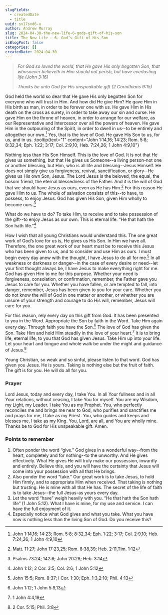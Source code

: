 ```yaml
---
slugFields:
  - createdDate
  - title
uuid: sv17svd6-u
author: Andrew Murray
slug: 2024-04-30-the-new-life-6-gods-gift-of-his-son
title: The New Life – 6. God’s Gift of His Son
isBlogPost: false
categories: []
createdDate: 2024-04-30
---
```

> *For God so loved the world, that He gave His only begotten Son, that whosoever believeth in Him should not perish, but have everlasting life (John 3:16)*
>
> *Thanks be unto God for His unspeakable gift (2 Corinthians 9:15)*

God held the world so dear that He gave His only begotten Son for everyone who will trust in Him. And how did He give Him? He gave Him in His birth as man, in order to be forever one with us. He gave Him in His death on the cross as surety, in order to take away our sin and curse. He gave Him on the throne of heaven, in order to arrange for our welfare, as our Representative and Intercessor over all the powers of heaven. He gave Him in the outpouring of the Spirit, in order to dwell in us--to be entirely and altogether our own.[^1] Yes, that is the love of God. He gave His Son to us, for us, and in us. :tooltip{text="1" content="John 1:14,16; 14:23; Rom. 5:8; 8:32,34; Eph. 1:22; 3:17; Col. 2:9,10; Heb. 7:24,26; 1 John 4:9,10"}

Nothing less than His Son Himself. This is the love of God. It is not that He gives us something, but that He gives us Someone--a living person-not one or another blessing, but Him, who is all life and blessing--Jesus Himself. He does not simply give us forgiveness, revival, sanctification, or glory--He gives us His own Son, Jesus. The Lord Jesus is the beloved, the equal, the bosom friend, the eternal blessedness of the Father. And it is the will of God that we should have Jesus as ours, even as He has Him.[^2] For this reason He gave Him to us. The whole of salvation consists of this--to have, to possess, to enjoy Jesus. God has given His Son, given Him wholly to become ours.[^3]

What do we have to do? To take Him, to receive and to take possession of the gift--to enjoy Jesus as our own. This is eternal life. “He that hath the Son hath life.”[^4]

How I wish that all young Christians would understand this. The one great work of God’s love for us is, He gives us His Son. In Him we have all. Therefore, the one great work of our heart must be to receive this Jesus who has been given to us, and to consider and use Him as ours. I must begin every day anew with the thought, l have Jesus to do all for me.[^5] In all weakness or darkness or danger--in the case of every desire or need--let your first thought always be, I have Jesus to make everything right for me. God has given Him to me for this purpose. Whether your need is forgiveness, consolation, or confirmation, remember, the Father gave you Jesus to care for you. Whether you have fallen, or are tempted to fall, into danger, remember, Jesus has been given to you for your care. Whether you do not know the will of God in one matter or another, or whether you are unsure of your strength and courage to do His will, remember, Jesus will care for you.

For this reason, rely every day on this gift from God. It has been presented to you in the Word. Appropriate the Son by faith in the Word. Take Him again every day. Through faith you have the Son.[^6] The love of God has given the Son. Take Him and hold Him steadily in the love of your heart.[^7] It is to bring life, eternal life, to you that God has given Jesus. Take Him up into your life. Let your heart and tongue and whole walk be under the might and guidance of Jesus.[^8]

Young Christian, so weak and so sinful, please listen to that word. God has given you Jesus. He is yours. Taking is nothing else but the fruit of faith. The gift is for you. He will do all for you.

### Prayer

Lord Jesus, today and every day, I take You. In all Your fullness and in all Your relations, without ceasing, I take You for myself. You are my Wisdom, my Light, my Leader. I take You as my Prophet. You, who perfectly reconciles me and brings me near to God, who purifies and sanctifies me and prays for me, I take as my Priest. You, who guides and keeps and blesses me, I take as my King. You, Lord, are all, and You are wholly mine. Thanks be to God for His unspeakable gift. Amen.

### Points to remember

1. Often ponder the word “give.” God gives in a wonderful way--from the heart, completely and for nothing--to the unworthy. And He gives effectively. What He gives He will truly make our possession, inwardly and entirely. Believe this, and you will have the certainty that Jesus will come into your possession with all that He brings.
2. Also ponder the word “take.” Our great work is to take Jesus, to hold Him firmly, and to appropriate Him when received. That taking is nothing but trusting. He is mine with all that He has. The secret of the life of faith is to take Jesus--the full Jesus-as yours every day.
3. Let the word “have” weigh heavily with you. “He that hath the Son hath life” (1 John 5:12). What I have is mine, for my use and service. I can have the full enjoyment of it.
4. Especially notice what God gives and what you take. What you have now is nothing less than the living Son of God. Do you receive this?

[^1]: John 1:14,16; 14:23; Rom. 5:8; 8:32,34; Eph. 1:22; 3:17; Col. 2:9,10; Heb. 7:24,26; 1 John 4:9,10

[^2]: Matt. 11:27; John 17:23,25; Rom. 8:38,39; Heb. 2:11,Tim. 1:12

[^3]: Psalms 73:24; 142:6; John 20:28; Heb. 3:14

[^4]: John 1:12; 2 Cor. 3:5; Col. 2:6; 1 John 5:12

[^5]: John 15:5; Rom. 8:37; I Cor. 1:30; Eph. 1:3,2:10; Phil. 4:13

[^6]: John 1:12; 1 John 5:9,13

[^7]: 1 John 4:4,19

[^8]: 2 Cor. 5:15; Phil. 3:8
